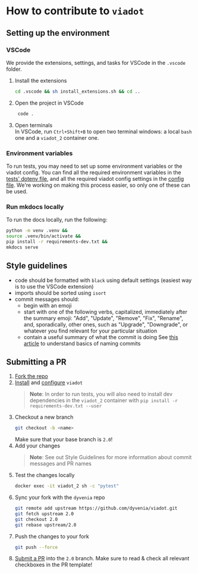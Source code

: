 # How to contribute to `viadot`
## Setting up the environment
### VSCode
We provide the extensions, settings, and tasks for VSCode in the `.vscode` folder.
1. Install the extensions
    ```sh
    cd .vscode && sh install_extensions.sh && cd ..
    ```
2. Open the project in VSCode
   ```sh
    code .
   ```
3. Open terminals  
In VSCode, run `Ctrl+Shift+B` to open two terminal windows: a local `bash` one and a `viadot_2` container one.

### Environment variables
To run tests, you may need to set up some environment variables or the viadot config. You can find all the required environment variables in the [tests' dotenv file](./tests/.env.example), and all the required viadot config settings in the [config file](./config.yaml.example). We're working on making this process easier, so only one of these can be used.

### Run mkdocs locally

To run the docs locally, run the following:

```bash
python -m venv .venv &&
source .venv/bin/activate &&
pip install -r requirements-dev.txt &&
mkdocs serve
```

## Style guidelines
- code should be formatted with `black` using default settings (easiest way is to use the VSCode extension)
- imports should be sorted using `isort`
- commit messages should:
    - begin with an emoji
    - start with one of the following verbs, capitalized, immediately after the summary emoji: "Add", "Update", "Remove", "Fix", "Rename", and, sporadically, other ones, such as "Upgrade", "Downgrade", or whatever you find relevant for your particular situation
    - contain a useful summary of what the commit is doing
    See [this article](https://www.freecodecamp.org/news/how-to-write-better-git-commit-messages/) to understand basics of naming commits


## Submitting a PR
1. [Fork the repo](https://github.com/dyvenia/viadot/fork)
2. [Install](./README.md#installation) and [configure](./README.md#configuration) `viadot`  
    >__Note__: In order to run tests, you will also need to install dev dependencies in the `viadot_2` container with `pip install -r requirements-dev.txt --user`
3. Checkout a new branch
    ```sh
    git checkout -b <name>
    ```
    Make sure that your base branch is `2.0`!
4. Add your changes  
    >__Note__: See out Style Guidelines for more information about commit messages and PR names
5. Test the changes locally  
   ```sh
   docker exec -it viadot_2 sh -c "pytest"
   ```
6. Sync your fork with the `dyvenia` repo
    ```sh
    git remote add upstream https://github.com/dyvenia/viadot.git
    git fetch upstream 2.0
    git checkout 2.0
    git rebase upstream/2.0
    ```
7. Push the changes to your fork
    ```sh
    git push --force
    ```
8. [Submit a PR](https://github.com/dyvenia/viadot/compare) into the `2.0` branch.
Make sure to read & check all relevant checkboxes in the PR template!